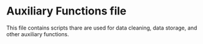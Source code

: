 # Auxiliary Functions file

This file contains scripts thare are used for data cleaning, data storage, and other auxiliary functions.